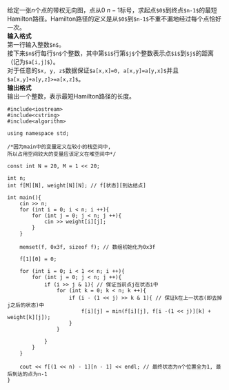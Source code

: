 给定一张$n$个点的带权无向图，点从$0~n-1$标号，求起点```$0$```到终点```$n-1$```的最短Hamilton路径。Hamilton路径的定义是从```$0$```到```$n-1$```不重不漏地经过每个点恰好一次。  
**输入格式**  
第一行输入整数```$n$```。  
接下来```$n$```行每行```$n$```个整数，其中第```$i$```行第```$j$```个整数表示点```$i$```到```$j$```的距离（记为```$a[i,j]$```）。  
对于任意的```$x, y, z$```数据保证```$a[x,x]=0, a[x,y]=a[y,x]$```并且```$a[x,y]+a[y,z]>=a[x,z]$```。  
**输出格式**  
输出一个整数，表示最短Hamilton路径的长度。
```
#include<iostream>
#include<cstring>
#include<algorithm>

using namespace std;

/*因为main中的变量定义在较小的栈空间中,
所以占用空间较大的变量应该定义在堆空间中*/

const int N = 20, M = 1 << 20;

int n;
int f[M][N], weight[N][N]; // f[状态][到达结点]

int main(){
    cin >> n;
    for (int i = 0; i < n; i ++){
        for (int j = 0; j < n; j ++){
            cin >> weight[i][j];
        }
    }

    memset(f, 0x3f, sizeof f); // 数组初始化为0x3f

    f[1][0] = 0;

    for (int i = 0; i < 1 << n; i ++){
        for (int j = 0; j < n; j ++){
            if (i >> j & 1){ // 保证当前点j在状态i中
                for (int k = 0; k < n; k ++){
                    if (i - (1 << j) >> k & 1){ // 保证k在上一状态(即去掉j之后的状态)中
                        f[i][j] = min(f[i][j], f[i -(1 << j)][k] + weight[k][j]);
                    }
                }

            }
        }
    }

    cout << f[(1 << n) - 1][n - 1] << endl; // 最终状态为n个位置全为1, 最后到达的点为n-1
}
```
